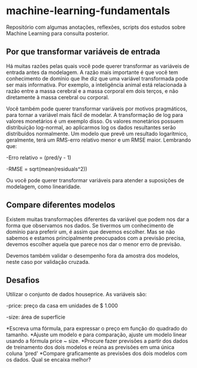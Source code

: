 # machine-learning-fundamentals

Repositório com algumas anotações, reflexões, scripts dos estudos sobre Machine Learning para consulta posterior.

## Por que transformar variáveis de entrada

Há muitas razões pelas quais você pode querer transformar as variáveis de entrada antes da modelagem. A razão mais importante é que você tem conhecimento de domínio que lhe diz que uma variável transformada pode ser mais informativa. Por exemplo, a inteligência animal está relacionada à razão entre a massa cerebral e a massa corporal em dois terços, e não diretamente à massa cerebral ou corporal. 

Você também pode querer transformar variáveis por motivos pragmáticos, para tornar a variável mais fácil de modelar. A transformação de log para valores monetários é um exemplo disso. Os valores monetários possuem distribuição log-normal, ao aplicarmos log os dados resultantes serão distribuídos normalmente. Um modelo que prevê um resultado logarítmico, geralmente, terá um RMS-erro relativo menor e um RMSE maior. Lembrando que: 

-Erro relativo = (pred/y - 1)   

-RMSE = sqrt(mean(residuals^2))

Ou você pode querer transformar variáveis para atender a suposições de modelagem, como linearidade.

## Compare diferentes modelos 
Existem muitas transformações diferentes da variável que podem nos dar a forma que observamos nos dados. Se tivermos um conhecimento de domínio para preferir um, é assim que devemos escolher. Mas se não sabemos e estamos principalmente preocupados com a previsão precisa, devemos escolher aquela que parece nos dar o menor erro de previsão.

Devemos também validar o desempenho fora da amostra dos modelos, neste caso por validação cruzada. 


## Desafios

Utilizar o conjunto de dados houseprice. As variáveis são:

-price: preço da casa em unidades de $ 1.000   

-size: área de superfície

*Escreva uma fórmula, para expressar o preço em função do quadrado do tamanho. 
*Ajuste um modelo e para comparação, ajuste um modelo linear usando a fórmula price ~ size.
*Procure fazer previsões a partir dos dados de treinamento dos dois modelos e reúna as previsões em uma única coluna 'pred'
*Compare graficamente as previsões dos dois modelos com os dados. Qual se encaixa melhor?
